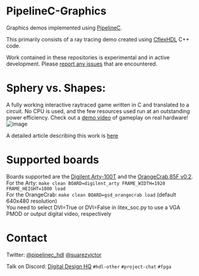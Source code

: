# PipelineC-Graphics

Graphics demos implemented using [PipelineC](https://github.com/JulianKemmerer/PipelineC).

This primarily consists of a ray tracing demo created using [CflexHDL](https://github.com/suarezvictor/CflexHDL) C++ code.

Work contained in these repositories is experimental and in active development. Please [report any issues](https://github.com/JulianKemmerer/PipelineC-Graphics/issues) that are encountered.

# Sphery vs. Shapes:

A fully working interactive raytraced game written in C and translated to a circuit. No CPU is used, and the few resources used run at an outstanding power efficiency. Check out a [demo video](https://youtu.be/hn3sr3VMJQU) of gameplay on real hardware!
![image](https://user-images.githubusercontent.com/8551129/197263472-bcde79f4-2efe-42c0-ae0b-16fe6aaf9331.png)

A detailed article describing this work is [here](https://github.com/JulianKemmerer/PipelineC-Graphics/blob/main/doc/Sphery-vs-Shapes.pdf)


# Supported boards

Boards supported are the [Digilent Arty-100T](https://digilent.com/reference/programmable-logic/arty-a7/start) and the [OrangeCrab 85F v0.2](https://1bitsquared.com/products/orangecrab).<br>
For the Arty: `make clean BOARD=digilent_arty FRAME_WIDTH=1920 FRAME_HEIGHT=1080 load`<br>
For the OrangeCrab: `make clean BOARD=gsd_orangecrab load` (default 640x480 resolution)<br>
You need to select DVI=True or DVI=False in litex_soc.py to use a VGA PMOD or output digital video, respectively
# Contact

Twitter: 
[@pipelinec_hdl](https://twitter.com/pipelinec_hdl) 
[@suarezvictor](https://twitter.com/suarezvictor)

Talk on Discord: [Digital Design HQ](https://discord.gg/pY2wJvnCMY)
`#hdl-other`
`#project-chat`
`#fpga`

